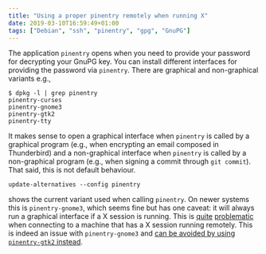 ```yaml
---
title: "Using a proper pinentry remotely when running X"
date: 2019-03-10T16:59:49+01:00
tags: ["Debian", "ssh", "pinentry", "gpg", "GnuPG"]
---
```


The application `pinentry` opens when you need to provide your password for
decrypting your GnuPG key. You can install different interfaces for providing
the password via `pinentry`. There are graphical and non-graphical variants
e.g.,

    $ dpkg -l | grep pinentry
    pinentry-curses
    pinentry-gnome3
    pinentry-gtk2
    pinentry-tty

<!-- more -->

It makes sense to open a graphical interface when `pinentry` is called by a
graphical program (e.g., when encrypting an email composed in Thunderbird) and
a non-graphical interface when `pinentry` is called by a non-graphical program
(e.g., when signing a commit through `git commit`). That said, this is not
default behaviour.

    update-alternatives --config pinentry

shows the current variant used when calling `pinentry`. On newer systems this
is `pinentry-gnome3`, which seems fine but has one caveat: it will always run a
graphical interface if a X session is running. This is [quite][1]
[problematic][2] when connecting to a machine that has a X session running
remotely. This is indeed an issue with `pinentry-gnome3` and [can be avoided by
using `pinentry-gtk2` instead][3].

[1]: http://gnupg.10057.n7.nabble.com/GnuPGv2-amp-pinentry-on-Linux-w-remote-access-td53946.html
[2]: https://lists.gnupg.org/pipermail/gnupg-users/2017-March/057967.html
[3]: https://dev.gnupg.org/T2818#92294
